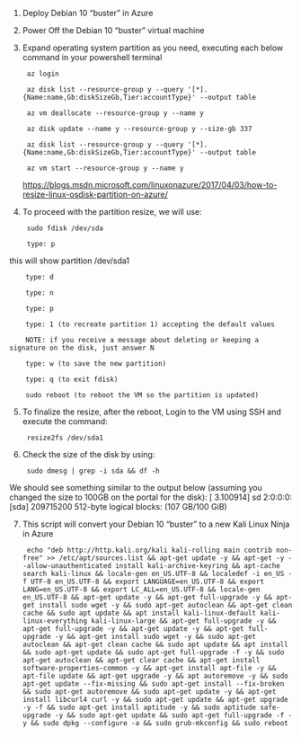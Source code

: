 1. Deploy Debian 10 “buster” in Azure

2. Power Off the Debian 10 “buster” virtual machine

3. Expand operating system partition as you need, executing each below command in your powershell terminal

        az login
        
        az disk list --resource-group y --query '[*].{Name:name,Gb:diskSizeGb,Tier:accountType}' --output table
    
        az vm deallocate --resource-group y --name y

        az disk update --name y --resource-group y --size-gb 337

        az disk list --resource-group y --query '[*].{Name:name,Gb:diskSizeGb,Tier:accountType}' --output table

        az vm start --resource-group y --name y

    https://blogs.msdn.microsoft.com/linuxonazure/2017/04/03/how-to-resize-linux-osdisk-partition-on-azure/


4. To proceed with the partition resize, we will use:

        sudo fdisk /dev/sda

        type: p

this will show partition /dev/sda1

        type: d

        type: n 
        
        type: p
        
        type: 1 (to recreate partition 1) accepting the default values
        
        NOTE: if you receive a message about deleting or keeping a signature on the disk, just answer N

        type: w (to save the new partition)
        
        type: q (to exit fdisk)
        
        sudo reboot (to reboot the VM so the partition is updated)

5. To finalize the resize, after the reboot, Login to the VM using SSH and execute the command:
        
        resize2fs /dev/sda1


6. Check the size of the disk by using:
        
        sudo dmesg | grep -i sda && df -h
        
We should see something similar to the output below (assuming you changed the size to 100GB on the portal for the disk):
[    3.100914] sd 2:0:0:0: [sda] 209715200 512-byte logical blocks: (107 GB/100 GiB)


7. This script will convert your Debian 10 “buster” to a new Kali Linux Ninja in Azure

        echo "deb http://http.kali.org/kali kali-rolling main contrib non-free" >> /etc/apt/sources.list && apt-get update -y && apt-get -y --allow-unauthenticated install kali-archive-keyring && apt-cache search kali-linux && locale-gen en_US.UTF-8 && localedef -i en_US -f UTF-8 en_US.UTF-8 && export LANGUAGE=en_US.UTF-8 && export LANG=en_US.UTF-8 && export LC_ALL=en_US.UTF-8 && locale-gen en_US.UTF-8 && apt-get update -y && apt-get full-upgrade -y && apt-get install sudo wget -y && sudo apt-get autoclean && apt-get clean cache && sudo apt update && apt install kali-linux-default kali-linux-everything kali-linux-large && apt-get full-upgrade -y && apt-get full-upgrade -y && apt-get update -y && apt-get full-upgrade -y && apt-get install sudo wget -y && sudo apt-get autoclean && apt-get clean cache && sudo apt update && apt install && sudo apt-get update && sudo apt-get full-upgrade -f -y && sudo apt-get autoclean && apt-get clear cache && apt-get install software-properties-common -y && apt-get install apt-file -y && apt-file update && apt-get upgrade -y && apt autoremove -y && sudo apt-get update --fix-missing && sudo apt-get install --fix-broken && sudo apt-get autoremove && sudo apt-get update -y && apt-get install libcurl4 curl -y && sudo apt-get update && apt-get upgrade -y -f && sudo apt-get install aptitude -y && sudo aptitude safe-upgrade -y && sudo apt-get update && sudo apt-get full-upgrade -f -y && sudo dpkg --configure -a && sudo grub-mkconfig && sudo reboot
